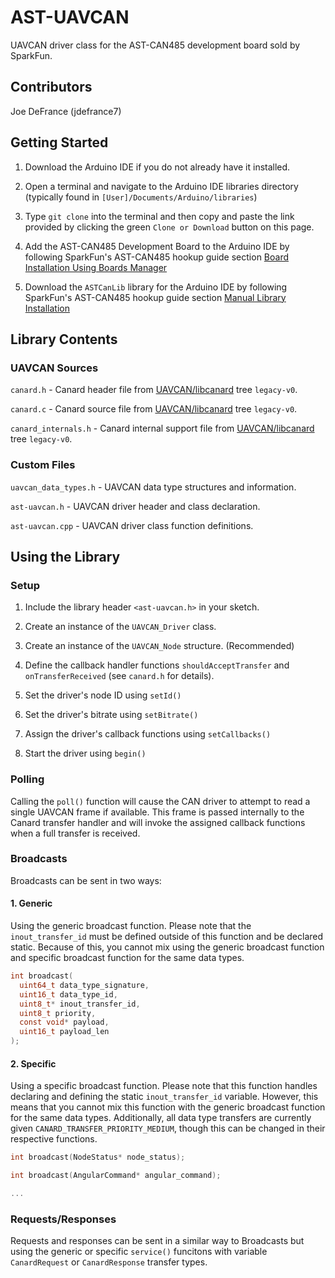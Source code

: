 # AST-UAVCAN

UAVCAN driver class for the AST-CAN485 development board sold by SparkFun.

## Contributors

Joe DeFrance (jdefrance7)

## Getting Started

1. Download the Arduino IDE if you do not already have it installed.

2. Open a terminal and navigate to the Arduino IDE libraries directory (typically found in `[User]/Documents/Arduino/libraries`)

3. Type `git clone` into the terminal and then copy and paste the link provided by clicking the green `Clone or Download` button on this page.

4. Add the AST-CAN485 Development Board to the Arduino IDE by following SparkFun's AST-CAN485 hookup guide section [Board Installation Using Boards Manager](https://learn.sparkfun.com/tutorials/ast-can485-hookup-guide?_ga=2.39481377.365903456.1581038177-271346267.1574810854)

5. Download the `ASTCanLib` library for the Arduino IDE by following SparkFun's AST-CAN485 hookup guide section [Manual Library Installation](https://learn.sparkfun.com/tutorials/ast-can485-hookup-guide?_ga=2.39481377.365903456.1581038177-271346267.1574810854)

## Library Contents

### UAVCAN Sources

`canard.h` - Canard header file from [UAVCAN/libcanard](https://github.com/UAVCAN/libcanard/tree/legacy-v0) tree `legacy-v0`.

`canard.c` - Canard source file from [UAVCAN/libcanard](https://github.com/UAVCAN/libcanard/tree/legacy-v0) tree `legacy-v0`.

`canard_internals.h` - Canard internal support file from [UAVCAN/libcanard](https://github.com/UAVCAN/libcanard/tree/legacy-v0) tree `legacy-v0`.

### Custom Files

`uavcan_data_types.h` - UAVCAN data type structures and information.

`ast-uavcan.h` - UAVCAN driver header and class declaration.

`ast-uavcan.cpp` - UAVCAN driver class function definitions.

## Using the Library

### Setup

1. Include the library header `<ast-uavcan.h>` in your sketch.

2. Create an instance of the `UAVCAN_Driver` class.

3. Create an instance of the `UAVCAN_Node` structure. (Recommended)

4. Define the callback handler functions `shouldAcceptTransfer` and `onTransferReceived` (see `canard.h` for details).

5. Set the driver's node ID using `setId()`

6. Set the driver's bitrate using `setBitrate()`

7. Assign the driver's callback functions using `setCallbacks()`

8. Start the driver using `begin()`

### Polling

Calling the `poll()` function will cause the CAN driver to attempt to read a single UAVCAN frame if available. This frame is passed internally to the Canard transfer handler and will invoke the assigned callback functions when a full transfer is received.

### Broadcasts

Broadcasts can be sent in two ways:

#### 1. Generic

Using the generic broadcast function. Please note that the `inout_transfer_id` must be defined outside of this function and be declared static. Because of this, you cannot mix using the generic broadcast function and specific broadcast function for the same data types. 

```c
int broadcast(
  uint64_t data_type_signature,
  uint16_t data_type_id,
  uint8_t* inout_transfer_id,
  uint8_t priority,
  const void* payload,
  uint16_t payload_len
);
```

#### 2. Specific

Using a specific broadcast function. Please note that this function handles declaring and defining the static `inout_transfer_id` variable. However, this means that you cannot mix this function with the generic broadcast function for the same data types. Additionally, all data type transfers are currently given `CANARD_TRANSFER_PRIORITY_MEDIUM`, though this can be changed in their respective functions.

```c
int broadcast(NodeStatus* node_status);

int broadcast(AngularCommand* angular_command);

...
```

### Requests/Responses

Requests and responses can be sent in a similar way to Broadcasts but using the generic or specific `service()` funcitons with variable `CanardRequest` or `CanardResponse` transfer types.
